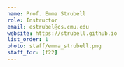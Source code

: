 ```yaml
---
name: Prof. Emma Strubell
role: Instructor
email: estrubel@cs.cmu.edu
website: https://strubell.github.io
list_order: 1
photo: staff/emma_strubell.png
staff_for: [f22]
---
```

